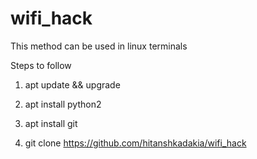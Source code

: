 # wifi_hack
This method can be used in linux terminals

Steps to follow

1) apt update && upgrade

2) apt install python2

3) apt install git

4) git clone https://github.com/hitanshkadakia/wifi_hack

